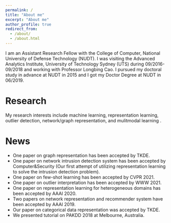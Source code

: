 ```yaml
---
permalink: /
title: "About me"
excerpt: "About me"
author_profile: true
redirect_from: 
  - /about/
  - /about.html
---
```


I am an Assistant Research Fellow with the College of Computer, National University of Defense Technology (NUDT). I was visiting the Advanced Analytics Institute, University of Technology Sydney (UTS) during 09/2016-09/2018 and working with Professor Longbing Cao. I pursued my doctoral study in advance at NUDT in 2015 and I got my Doctor Degree at NUDT in 06/2019. 

Research
========

My research interests include machine learning, representation learning, outlier detection, network/graph representation,  and mulitmodal learning .

News
=======
* One paper on graph representation has been accepted by TKDE.
* One paper on network intrusion detection system has been accepted by Computer&Security (Our first attempt of utilizing representation learning to solve the intrusion detection problem).
* One paper on few-shot learning has been accepted by CVPR 2021.
* One paper on outlier interpretation  has been accepted by WWW 2021.
* One paper on representation learning for heterogeneous domains has been accepted by AAAI 2020.
* Two papers on network representation and recommender system have been accepted by AAAI 2019.
* Our paper on categorical data representation was accepted by TKDE.
* We presented tutorial on PAKDD 2018 at Melbourne, Australia.





